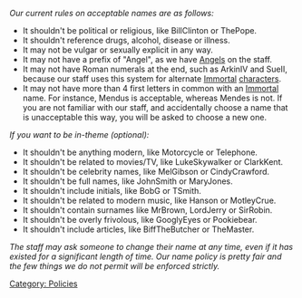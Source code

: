 *Our current rules on acceptable names are as follows:*

-   It shouldn't be political or religious, like BillClinton or ThePope.
-   It shouldn't reference drugs, alcohol, disease or illness.
-   It may not be vulgar or sexually explicit in any way.
-   It may not have a prefix of "Angel", as we have
    [Angels](:Category:_Angels.md "wikilink") on the staff.
-   It may not have Roman numerals at the end, such as ArkinIV and
    SueII, because our staff uses this system for alternate
    [Immortal](:Category:_Immortals.md "wikilink")
    [characters](:Category:_Characters.md "wikilink").
-   It may not have more than 4 first letters in common with an
    [Immortal](:Category:_Immortals.md "wikilink") name. For instance,
    Mendus is acceptable, whereas Mendes is not. If you are not familiar
    with our staff, and accidentally choose a name that is unacceptable
    this way, you will be asked to choose a new one.

*If you want to be in-theme (optional):*

-   It shouldn't be anything modern, like Motorcycle or Telephone.
-   It shouldn't be related to movies/TV, like LukeSkywalker or
    ClarkKent.
-   It shouldn't be celebrity names, like MelGibson or CindyCrawford.
-   It shouldn't be full names, like JohnSmith or MaryJones.
-   It shouldn't include initials, like BobG or TSmith.
-   It shouldn't be related to modern music, like Hanson or MotleyCrue.
-   It shouldn't contain surnames like MrBrown, LordJerry or SirRobin.
-   It shouldn't be overly frivolous, like GooglyEyes or Pookiebear.
-   It shouldn't include articles, like BiffTheButcher or TheMaster.

*The staff may ask someone to change their name at any time, even if it
has existed for a significant length of time. Our name policy is pretty
fair and the few things we do not permit will be enforced strictly.*

[Category: Policies](Category:_Policies "wikilink")

